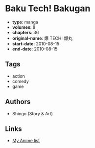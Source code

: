 # Baku Tech! Bakugan

-   **type**: manga
-   **volumes**: 8
-   **chapters**: 36
-   **original-name**: 爆 TECH! 爆丸
-   **start-date**: 2010-08-15
-   **end-date**: 2010-08-15

## Tags

-   action
-   comedy
-   game

## Authors

-   Shingo (Story & Art)

## Links

-   [My Anime list](https://myanimelist.net/manga/113167/Baku_Tech_Bakugan)
